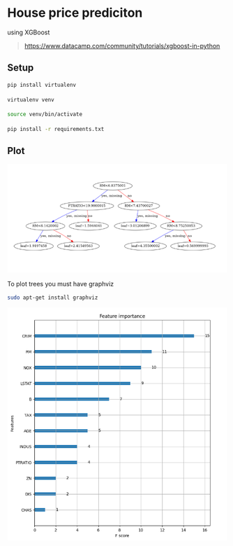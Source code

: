 # House price prediciton

using XGBoost

> https://www.datacamp.com/community/tutorials/xgboost-in-python

## Setup

```sh
pip install virtualenv

virtualenv venv

source venv/bin/activate

pip install -r requirements.txt
```

## Plot

<img src="Screenshot.png" alt="Plotted figure"/>

To plot trees you must have graphviz

```sh
sudo apt-get install graphviz
```

<img src="Screenshot2.png" alt="Plotted figure"/>
